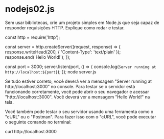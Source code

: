 # nodejs02.js

Sem usar bibliotecas, crie um projeto simples em Node.js que seja capaz de responder requisições HTTP.
Explique como rodar e testar.

const http = require('http');

const server = http.createServer((request, response) => {
  response.writeHead(200, { 'Content-Type': 'text/plain' });
  response.end('Hello World!');
});

const port = 3000;
server.listen(port, () => {
  console.log(`Server running at http://localhost:${port}`);
});
node server.js

Se tudo estiver correto, você deverá ver a mensagem "Server running at http://localhost:3000" no console. Para testar se o servidor está funcionando corretamente, você pode abrir o seu navegador e acessar "http://localhost:3000". Você deverá ver a mensagem "Hello World!" na tela.

Você também pode testar o seu servidor usando uma ferramenta como o "cURL" ou o "Postman". Para fazer isso com o "cURL", você pode executar o seguinte comando no terminal:

curl http://localhost:3000
